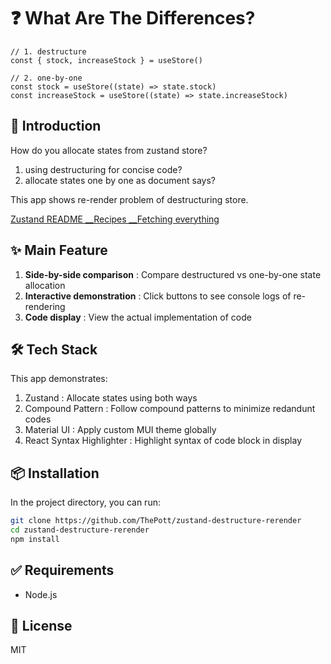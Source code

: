 # ❓ What Are The Differences?
```tsx
// 1. destructure
const { stock, increaseStock } = useStore()

// 2. one-by-one
const stock = useStore((state) => state.stock)
const increaseStock = useStore((state) => state.increaseStock)
```

## 📖 Introduction
How do you allocate states from zustand store?
1. using destructuring for concise code?
2. allocate states one by one as document says?

This app shows re-render problem of destructuring store.

[Zustand README __Recipes __Fetching everything](https://github.com/pmndrs/zustand/blob/c61999bacd59c649a2932e96b1da413691f55e3e/README.md?plain=1#L70-L76)

## ✨ Main Feature
1. **Side-by-side comparison**      : Compare destructured vs one-by-one state allocation
2. **Interactive demonstration**    : Click buttons to see console logs of re-rendering
3. **Code display**                 : View the actual implementation of code

## 🛠️ Tech Stack
This app demonstrates:
1. Zustand                  : Allocate states using both ways
2. Compound Pattern         : Follow compound patterns to minimize redandunt codes
3. Material UI              : Apply custom MUI theme globally
4. React Syntax Highlighter : Highlight syntax of code block in display


## 📦 Installation
In the project directory, you can run:
```bash
git clone https://github.com/ThePott/zustand-destructure-rerender
cd zustand-destructure-rerender
npm install
```
## ✅ Requirements
* Node.js
## 📜 License
MIT